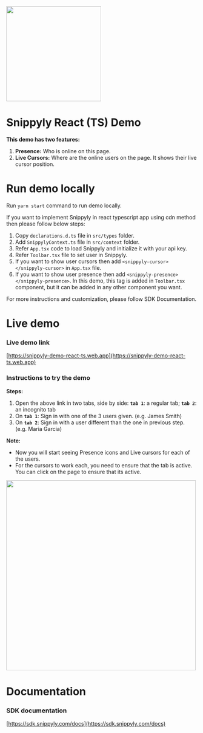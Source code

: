 <img src="https://snippyly.com/assets/logo/logo_colored_black.svg" width="250">


# Snippyly React (TS) Demo
**This demo has two features:**
1. **Presence:** Who is online on this page.
2. **Live Cursors:** Where are the online users on the page. It shows their live cursor position.

# Run demo locally

Run `yarn start` command to run demo locally.

If you want to implement Snippyly in react typescript app using cdn method then please follow below steps:

1. Copy `declarations.d.ts` file in `src/types` folder.
2. Add `SnippylyContext.ts` file in `src/context` folder.
3. Refer `App.tsx` code to load Snippyly and initialize it with your api key.
4. Refer `Toolbar.tsx` file to set user in Snippyly.
5. If you want to show user cursors then add `<snippyly-cursor></snippyly-cursor>` in `App.tsx` file.
6. If you want to show user presence then add `<snippyly-presence></snippyly-presence>`. In this demo, this tag is added in `Toolbar.tsx` component, but it can be added in any other component you want.

For more instructions and customization, please follow SDK Documentation.

# Live demo

### Live demo link
[https://snippyly-demo-react-ts.web.app](https://snippyly-demo-react-ts.web.app)

### Instructions to try the demo

**Steps:**
1. Open the above link in two tabs, side by side: **`tab 1`**: a regular tab; **`tab 2`**: an incognito tab
2. On **`tab 1`**: Sign in with one of the 3 users given. (e.g. James Smith)
3. On **`tab 2`**: Sign in with a user different than the one in previous step. (e.g. Maria Garcia)

**Note:**
* Now you will start seeing Presence icons and Live cursors for each of the users.
* For the cursors to work each, you need to ensure that the tab is active. You can click on the page to ensure that its active.

<img src="https://snippyly.com/assets/images/react-demo.gif" width="500">



# Documentation

### SDK documentation
[https://sdk.snippyly.com/docs](https://sdk.snippyly.com/docs)

